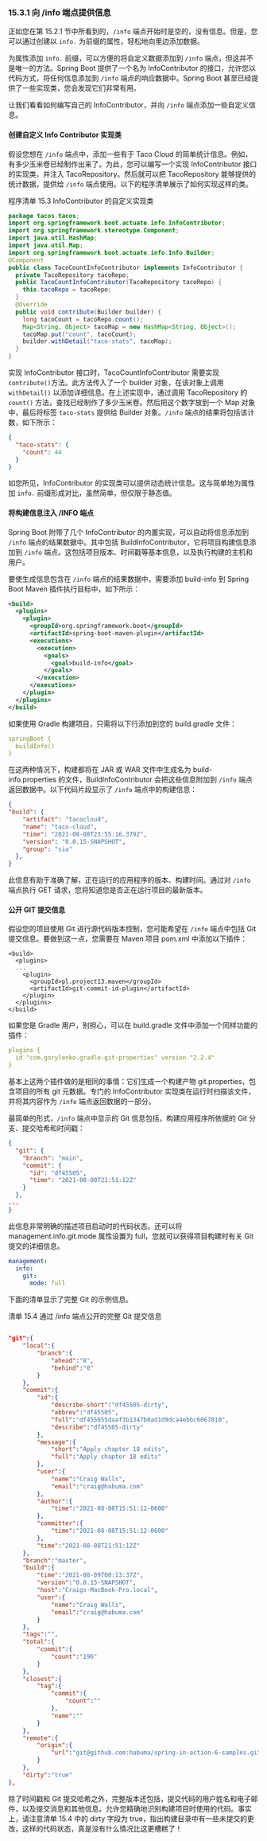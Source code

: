 ### 15.3.1 向 /info 端点提供信息

正如您在第 15.2.1 节中所看到的，`/info` 端点开始时是空的，没有信息。但是，您可以通过创建以 `info.` 为前缀的属性，轻松地向里边添加数据。

为属性添加 `info.` 前缀，可以方便的将自定义数据添加到 `/info` 端点，但这并不是唯一的方法。Spring Boot 提供了一个名为 InfoContributor 的接口，允许您以代码方式，将任何信息添加到 `/info` 端点的响应数据中。Spring Boot 甚至已经提供了一些实现类，您会发现它们非常有用。

让我们看看如何编写自己的 InfoContributor，并向 `/info` 端点添加一些自定义信息。

#### 创建自定义 Info Contributor 实现类

假设您想在 `/info` 端点中，添加一些有于 Taco Cloud 的简单统计信息。例如，有多少玉米卷已经制作出来了。为此，您可以编写一个实现 InfoContributor 接口的实现类，并注入 TacoRepository。然后就可以把 TacoRepository 能够提供的统计数据，提供给 `/info` 端点使用。以下的程序清单展示了如何实现这样的类。

程序清单 15.3 InfoContributor 的自定义实现类
```java
package tacos.tacos;
import org.springframework.boot.actuate.info.InfoContributor;
import org.springframework.stereotype.Component;
import java.util.HashMap;
import java.util.Map;
import org.springframework.boot.actuate.info.Info.Builder;
@Component
public class TacoCountInfoContributor implements InfoContributor {
  private TacoRepository tacoRepo;
  public TacoCountInfoContributor(TacoRepository tacoRepo) {
    this.tacoRepo = tacoRepo;
  }
  @Override
  public void contribute(Builder builder) {
    long tacoCount = tacoRepo.count();
    Map<String, Object> tacoMap = new HashMap<String, Object>();
    tacoMap.put("count", tacoCount);
    builder.withDetail("taco-stats", tacoMap);
  }
}
```


实现 InfoContributor 接口时，TacoCountInfoContributor 需要实现 `contribute()`方法。此方法传入了一个 builder 对象，在该对象上调用 `withDetail()` 以添加详细信息。在上述实现中，通过调用 TacoRepository 的 `count()` 方法，查找已经制作了多少玉米卷。然后把这个数字放到一个 Map 对象中，最后将标签 `taco-stats` 提供给 Builder 对象。`/info` 端点的结果将包括该计数，如下所示：

```json
{
  "taco-stats": {
    "count": 44
  }
}
```

如您所见，InfoContributor 的实现类可以提供动态统计信息。这与简单地为属性加 `info.` 前缀形成对比，虽然简单，但仅限于静态值。

#### 将构建信息注入 /INFO 端点

Spring Boot 附带了几个 InfoContributor 的内置实现，可以自动将信息添加到 `/info` 端点的结果数据中。其中包括 BuildInfoContributor，它将项目构建信息添加到 `/info` 端点。这包括项目版本、时间戳等基本信息，以及执行构建的主机和用户。

要使生成信息包含在 `/info` 端点的结果数据中，需要添加 build-info 到 Spring Boot Maven 插件执行目标中，如下所示：

```xml
<build>
  <plugins>
    <plugin>
      <groupId>org.springframework.boot</groupId>
      <artifactId>spring-boot-maven-plugin</artifactId>
      <executions>
        <execution>
          <goals>
            <goal>build-info</goal>
          </goals>
        </execution>
      </executions>
    </plugin>
  </plugins>
</build>
```

如果使用 Gradle 构建项目，只需将以下行添加到您的 build.gradle 文件：

```yaml
springBoot {
  buildInfo()
}
```

在这两种情况下，构建都将在 JAR 或 WAR 文件中生成名为 build-info.properties 的文件，BuildInfoContributor 会把这些信息附加到 `/info` 端点返回数据中。以下代码片段显示了 `/info` 端点中的构建信息：

```json
{
"build": {
    "artifact": "tacocloud",
    "name": "taco-cloud",
    "time": "2021-08-08T23:55:16.379Z",
    "version": "0.0.15-SNAPSHOT",
    "group": "sia"
  },
}
```

此信息有助于准确了解，正在运行的应用程序的版本、构建时间。通过对 `/info` 端点执行 GET 请求，您将知道您是否正在运行项目的最新版本。

#### 公开 GIT 提交信息

假设您的项目使用 Git 进行源代码版本控制，您可能希望在 `/info` 端点中包括 Git 提交信息。要做到这一点，您需要在 Maven 项目 pom.xml 中添加以下插件：

```markup
<build>
  <plugins>
  ...
    <plugin>
      <groupId>pl.project13.maven</groupId>
      <artifactId>git-commit-id-plugin</artifactId>
    </plugin>
  </plugins>
</build>
```

如果您是 Gradle 用户，别担心，可以在 build.gradle 文件中添加一个同样功能的插件：

```yaml
plugins {
  id "com.gorylenko.gradle-git-properties" version "2.2.4"
}
```

基本上这两个插件做的是相同的事情：它们生成一个构建产物 git.properties，包含项目的所有 git 元数据。专门的 InfoContributor 实现类在运行时扫描该文件，并将其内容作为 `/info` 端点返回数据的一部分。

最简单的形式，`/info` 端点中显示的 Git 信息包括，构建应用程序所依据的 Git 分支、提交哈希和时间戳：

```json
{
  "git": {
    "branch": "main",
    "commit": {
      "id": "df45505",
      "time": "2021-08-08T21:51:12Z"
    }
  },
...
}
```

此信息非常明确的描述项目启动时的代码状态。还可以将 management.info.git.mode 属性设置为 full，您就可以获得项目构建时有关 Git 提交的详细信息。

```yaml
management:
  info:
    git:
      mode: full
```

下面的清单显示了完整 Git 的示例信息。

清单 15.4 通过 /info 端点公开的完整 Git 提交信息
```json

"git":{
    "local":{
        "branch":{
            "ahead":"8",
            "behind":"0"
        }
    },
    "commit":{
        "id":{
            "describe-short":"df45505-dirty",
            "abbrev":"df45505",
            "full":"df455055daaf3b1347b0ad1d9dca4ebbc6067810",
            "describe":"df45505-dirty"
        },
        "message":{
            "short":"Apply chapter 18 edits",
            "full":"Apply chapter 18 edits"
        },
        "user":{
            "name":"Craig Walls",
            "email":"craig@habuma.com"
        },
        "author":{
            "time":"2021-08-08T15:51:12-0600"
        },
        "committer":{
            "time":"2021-08-08T15:51:12-0600"
        },
        "time":"2021-08-08T21:51:12Z"
    },
    "branch":"master",
    "build":{
        "time":"2021-08-09T00:13:37Z",
        "version":"0.0.15-SNAPSHOT",
        "host":"Craigs-MacBook-Pro.local",
        "user":{
            "name":"Craig Walls",
            "email":"craig@habuma.com"
        }
    },
    "tags":"",
    "total":{
        "commit":{
            "count":"196"
        }
    },
    "closest":{
        "tag":{
            "commit":{
                "count":""
            },
            "name":""
        }
    },
    "remote":{
        "origin":{
            "url":"git@github.com:habuma/spring-in-action-6-samples.git"
        }
    },
    "dirty":"true"
},

```


除了时间戳和 Git 提交哈希之外，完整版本还包括，提交代码的用户姓名和电子邮件，以及提交消息和其他信息。允许您精确地识别构建项目时使用的代码。事实上，请注意清单 15.4 中的 dirty 字段为 true，指出构建目录中有一些未提交的更改，这样的代码状态，真是没有什么情况比这更槽糕了！

